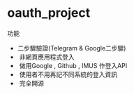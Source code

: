 # oauth_project
功能
-  二步驟驗證(Telegram & Google二步驟)
-  非網頁應用程式登入
-  做用Google , Github , IMUS 作登入API
-  使用者不用再記不同系統的登入資訊
-  完全開源

